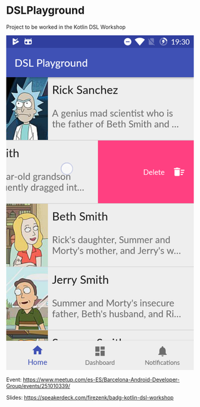 # DSLPlayground
Project to be worked in the Kotlin DSL Workshop

![screenshot](https://github.com/FireZenk/DSLPlayground/blob/master/art/screenshot.png?raw=true)

Event: https://www.meetup.com/es-ES/Barcelona-Android-Developer-Group/events/251010339/

Slides: https://speakerdeck.com/firezenk/badg-kotlin-dsl-workshop
